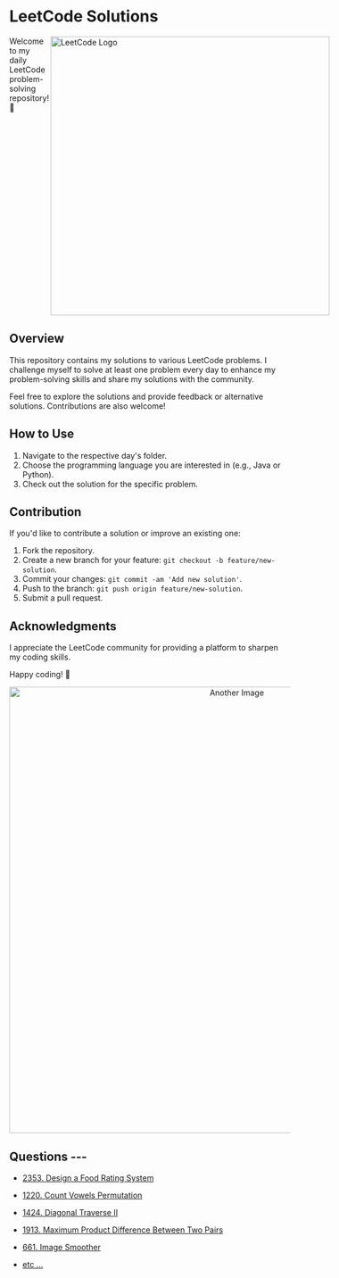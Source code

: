 # LeetCode Solutions
<div class="container" style="display:flex; ">
Welcome to my daily LeetCode problem-solving repository! 🚀
  <img  align="right" src="https://media.licdn.com/dms/image/D4D12AQFtY-HEMBnArw/article-cover_image-shrink_423_752/0/1676966273702?e=1706140800&v=beta&t=IYsa_wlTVr7qczHkzgceWbJULF_loHaioB9n4lIpLEQ" alt="LeetCode Logo" width="500">
</div>

## Overview

This repository contains my solutions to various LeetCode problems. I challenge myself to solve at least one problem every day to enhance my problem-solving skills and share my solutions with the community.

Feel free to explore the solutions and provide feedback or alternative solutions. Contributions are also welcome!



## How to Use

1. Navigate to the respective day's folder.
2. Choose the programming language you are interested in (e.g., Java or Python).
3. Check out the solution for the specific problem.

## Contribution

If you'd like to contribute a solution or improve an existing one:

1. Fork the repository.
2. Create a new branch for your feature: `git checkout -b feature/new-solution`.
3. Commit your changes: `git commit -am 'Add new solution'`.
4. Push to the branch: `git push origin feature/new-solution`.
5. Submit a pull request.

## Acknowledgments

I appreciate the LeetCode community for providing a platform to sharpen my coding skills.

Happy coding! 🚀



<div align="center">
  <img src="https://encrypted-tbn0.gstatic.com/images?q=tbn:ANd9GcQM3O0FHQ4wT251rkToz0CHGPoN9iMRj39Zjg&usqp=CAU" alt="Another Image" width="800" height=auto>
</div>

## Questions ---
<ul>
  <li>
  
  [2353. Design a Food Rating System](https://github.com/praTeek271/leetcode_solved/blob/8df92c377a1a6e25b05d63253f7f938e9a3e1771/2353.%20Design%20a%20Food%20Rating%20System.md)
    
  </li>
  
  <li>
  
  [1220. Count Vowels Permutation](https://github.com/praTeek271/leetcode_solved/blob/main/1220.%20Count%20Vowels%20Permutation.md)
    
  </li>
  
  </li>
  
  <li>
  
  [1424. Diagonal Traverse II](https://github.com/praTeek271/leetcode_solved/blob/main/1424.%20Diagonal%20Traverse%20II.md)
    
  </li>
  
  </li>
  
  
  <li>
  
  [1913. Maximum Product Difference Between Two Pairs](https://github.com/praTeek271/leetcode_solved/blob/main/1913.%20Maximum%20Product%20Difference%20Between%20Two%20Pairs.md)
    
  </li>
  
  
  
  <li>
  
  [661. Image Smoother](https://github.com/praTeek271/leetcode_solved/blob/main/661.%20Image%20Smoother.md)
    
  </li>
  
  </li>
  
  <li>
  
  [etc ...](https://github.com/praTeek271/leetcode_solved)
    
  </li>
  
</ul>
